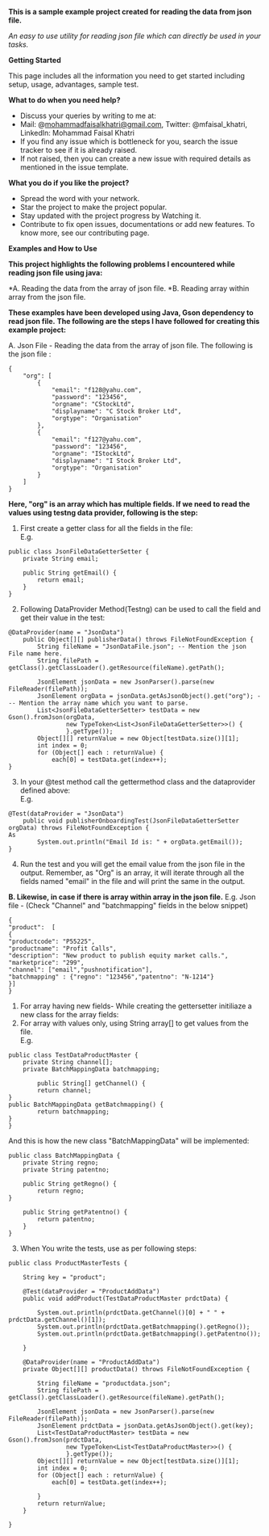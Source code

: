 **This is a sample example project created for reading the data from json file.**

*An easy to use utility for reading json file which can directly be used in your tasks.*

**Getting Started**

This page includes all the information you need to get started including setup, usage, advantages, sample test.

**What to do when you need help?**
* Discuss your queries by writing to me at: 
* Mail: @mohammadfaisalkhatri@gmail.com, Twitter: @mfaisal_khatri, LinkedIn: Mohammad Faisal Khatri 
* If you find any issue which is bottleneck for you, search the issue tracker to see if it is already raised.
* If not raised, then you can create a new issue with required details as mentioned in the issue template.

**What you do if you like the project?**
* Spread the word with your network.
* Star the project to make the project popular.
* Stay updated with the project progress by Watching it.
* Contribute to fix open issues, documentations or add new features. To know more, see our contributing page.

**Examples and How to Use**

**This project highlights the following problems I encountered while reading json file using java:**

*A. Reading the data from the array of json file. 
*B. Reading array within array from the json file.

**These examples have been developed using Java, Gson dependency to read json file.**
**The following are the steps I have followed for creating this example project:**

A. Json File - Reading the data from the array of json file. 
The following is the json file :
```
{
	"org": [
		{
			"email": "f128@yahu.com",
			"password": "123456",
			"orgname": "CStockLtd",
			"displayname": "C Stock Broker Ltd",
			"orgtype": "Organisation"
		},
		{
			"email": "f127@yahu.com",
			"password": "123456",
			"orgname": "IStockLtd",
			"displayname": "I Stock Broker Ltd",
			"orgtype": "Organisation"
		}
	]
}
```
**Here, "org" is an array which has multiple fields. If we need to read the values using testng data provider, following is the step:**

01. First create a getter class for all the fields in the file:  
E.g.  
```
public class JsonFileDataGetterSetter {
	private String email;
	
	public String getEmail() {
		return email;
	}
}
```
02. Following DataProvider Method(Testng) can be used to call the field and get their value in the test:  
```
@DataProvider(name = "JsonData")
	public Object[][] publisherData() throws FileNotFoundException {
		String fileName = "JsonDataFile.json"; -- Mention the json File name here.
		String filePath = getClass().getClassLoader().getResource(fileName).getPath();

		JsonElement jsonData = new JsonParser().parse(new FileReader(filePath));
		JsonElement orgData = jsonData.getAsJsonObject().get("org"); --- Mention the array name which you want to parse.
		List<JsonFileDataGetterSetter> testData = new Gson().fromJson(orgData,
				new TypeToken<List<JsonFileDataGetterSetter>>() {
				}.getType());
		Object[][] returnValue = new Object[testData.size()][1];
		int index = 0;
		for (Object[] each : returnValue) {
			each[0] = testData.get(index++);
}
```
03.  In your @test method call the gettermethod class and the dataprovider defined above:  
E.g.  
```
@Test(dataProvider = "JsonData")
	public void publisherOnboardingTest(JsonFileDataGetterSetter orgData) throws FileNotFoundException {
As
		System.out.println("Email Id is: " + orgData.getEmail());
}
```
04. Run the test and you will get the email value from the json file in the output. Remember, as "Org" is an array, it will iterate through all the fields named "email" in the file and will print the same in the output.


**B. Likewise, in case if there is array within array in the json file.**
E.g. Json file - (Check "Channel" and "batchmapping" fields in the below snippet)
```
{
"product": 	[
{
"productcode": "P55225",
"productname": "Profit Calls",
"description": "New product to publish equity market calls.",
"marketprice": "299",
"channel": ["email","pushnotification"],
"batchmapping" : {"regno": "123456","patentno": "N-1214"}
}]
}
```
01. For array having new fields- While creating the gettersetter initiliaze a new class for the array fields:  
02. For array with values only, using String array[] to get values from the file.  
E.g.  
```
public class TestDataProductMaster {
	private String channel[];
	private BatchMappingData batchmapping;

		public String[] getChannel() {
		return channel;
}
public BatchMappingData getBatchmapping() {
		return batchmapping;	
}
}
```
And this is how the new class "BatchMappingData" will be implemented:
```
public class BatchMappingData {
	private String regno;
	private String patentno;
	
	public String getRegno() {
		return regno;
}

	public String getPatentno() {
		return patentno;
	}	
}
```
03. When You write the tests, use as per following steps:
```
public class ProductMasterTests {

	String key = "product";

	@Test(dataProvider = "ProductAddData")
	public void addProduct(TestDataProductMaster prdctData) {

		System.out.println(prdctData.getChannel()[0] + " " + prdctData.getChannel()[1]);
		System.out.println(prdctData.getBatchmapping().getRegno());
		System.out.println(prdctData.getBatchmapping().getPatentno());

	}

	@DataProvider(name = "ProductAddData")
	private Object[][] productData() throws FileNotFoundException {

		String fileName = "productdata.json";
		String filePath = getClass().getClassLoader().getResource(fileName).getPath();

		JsonElement jsonData = new JsonParser().parse(new FileReader(filePath));
		JsonElement prdctData = jsonData.getAsJsonObject().get(key);
		List<TestDataProductMaster> testData = new Gson().fromJson(prdctData,
				new TypeToken<List<TestDataProductMaster>>() {
				}.getType());
		Object[][] returnValue = new Object[testData.size()][1];
		int index = 0;
		for (Object[] each : returnValue) {
			each[0] = testData.get(index++);

		}
		return returnValue;
	}

}
```